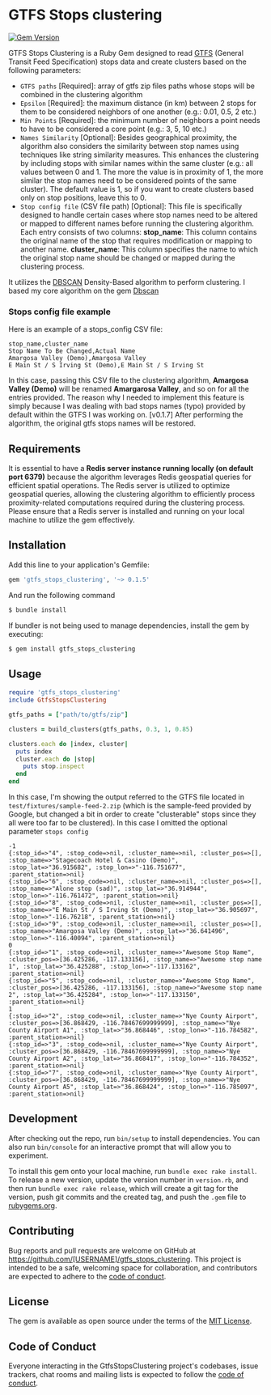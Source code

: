 # GTFS Stops clustering 
[![Gem Version](https://badge.fury.io/rb/gtfs_stops_clustering.svg)](https://badge.fury.io/rb/gtfs_stops_clustering)

GTFS Stops Clustering is a Ruby Gem designed to read [GTFS](https://gtfs.org) (General Transit Feed Specification) stops data and create clusters based on the following parameters:

- `GTFS paths` [Required]: array of gtfs zip files paths whose stops will be combined in the clustering algorithm
- `Epsilon` [Required]: the maximum distance (in km) between 2 stops for them to be considered neighbors of one another (e.g.: 0.01, 0.5, 2 etc.)
- `Min Points` [Required]: the minimum number of neighbors a point needs to have to be considered a core point (e.g.: 3, 5, 10 etc.)
- `Names Similarity` [Optional]: Besides geographical proximity, the algorithm also considers the similarity between stop names using techniques like string similarity measures. This enhances the clustering by including stops with similar names within the same cluster (e.g.: all values between 0 and 1. The more the value is in proximity of 1, the more similar the stop names need to be considered points of the same cluster). The default value is 1, so if you want to create clusters based only on stop positions, leave this to 0.
- `Stop config file` (CSV file path) [Optional]: This file is specifically designed to handle certain cases where stop names need to be altered or mapped to different names before running the clustering algorithm. Each entry consists of two columns:
**stop_name**: This column contains the original name of the stop that requires modification or mapping to another name. **cluster_name**: This column specifies the name to which the original stop name should be changed or mapped during the clustering process.

It utilizes the [DBSCAN](https://en.wikipedia.org/wiki/DBSCAN) Density-Based algorithm to perform clustering. I based my core algorithm on the gem [Dbscan](https://github.com/matiasinsaurralde/dbscan)

### Stops config file example

Here is an example of a stops_config CSV file:

```csv
stop_name,cluster_name
Stop Name To Be Changed,Actual Name
Amargosa Valley (Demo),Amargosa Valley
E Main St / S Irving St (Demo),E Main St / S Irving St
```

In this case, passing this CSV file to the clustering algorithm, **Amargosa Valley (Demo)** will be renamed **Amargarosa Valley**, and so on for all the entries provided. The reason why I needed to implement this feature is simply because I was dealing with bad stops names (typo) provided by default within the GTFS I was working on. [v0.1.7] After performing the algorithm, the original gtfs stops names will be restored.

## Requirements

It is essential to have a **Redis server instance running locally (on default port 6379)** because the algorithm leverages Redis geospatial queries for efficient spatial operations.
The Redis server is utilized to optimize geospatial queries, allowing the clustering algorithm to efficiently process proximity-related computations required during the clustering process.
Please ensure that a Redis server is installed and running on your local machine to utilize the gem effectively.

## Installation

Add this line to your application's Gemfile:

```ruby
gem 'gtfs_stops_clustering', '~> 0.1.5'
```
And run the following command

```bash
$ bundle install
```

If bundler is not being used to manage dependencies, install the gem by executing:

```bash
$ gem install gtfs_stops_clustering
```

## Usage

```ruby
require 'gtfs_stops_clustering'
include GtfsStopsClustering

gtfs_paths = ["path/to/gtfs/zip"]

clusters = build_clusters(gtfs_paths, 0.3, 1, 0.85)

clusters.each do |index, cluster|
  puts index
  cluster.each do |stop|
    puts stop.inspect
  end
end
```

In this case, I'm showing the output referred to the GTFS file located in `test/fixtures/sample-feed-2.zip` (which is the sample-feed provided by Google, but changed a bit in order to create "clusterable" stops since they all were too far to be clustered). In this case I omitted the optional parameter `stops config`

```
-1
{:stop_id=>"4", :stop_code=>nil, :cluster_name=>nil, :cluster_pos=>[], :stop_name=>"Stagecoach Hotel & Casino (Demo)", :stop_lat=>"36.915682", :stop_lon=>"-116.751677", :parent_station=>nil}
{:stop_id=>"6", :stop_code=>nil, :cluster_name=>nil, :cluster_pos=>[], :stop_name=>"Alone stop (sad)", :stop_lat=>"36.914944", :stop_lon=>"-116.761472", :parent_station=>nil}
{:stop_id=>"8", :stop_code=>nil, :cluster_name=>nil, :cluster_pos=>[], :stop_name=>"E Main St / S Irving St (Demo)", :stop_lat=>"36.905697", :stop_lon=>"-116.76218", :parent_station=>nil}
{:stop_id=>"9", :stop_code=>nil, :cluster_name=>nil, :cluster_pos=>[], :stop_name=>"Amargosa Valley (Demo)", :stop_lat=>"36.641496", :stop_lon=>"-116.40094", :parent_station=>nil}
0
{:stop_id=>"1", :stop_code=>nil, :cluster_name=>"Awesome Stop Name", :cluster_pos=>[36.425286, -117.133156], :stop_name=>"Awesome stop name 1", :stop_lat=>"36.425288", :stop_lon=>"-117.133162", :parent_station=>nil}
{:stop_id=>"5", :stop_code=>nil, :cluster_name=>"Awesome Stop Name", :cluster_pos=>[36.425286, -117.133156], :stop_name=>"Awesome stop name 2", :stop_lat=>"36.425284", :stop_lon=>"-117.133150", :parent_station=>nil}
1
{:stop_id=>"2", :stop_code=>nil, :cluster_name=>"Nye County Airport", :cluster_pos=>[36.868429, -116.78467699999999], :stop_name=>"Nye County Airport A1", :stop_lat=>"36.868446", :stop_lon=>"-116.784582", :parent_station=>nil}
{:stop_id=>"3", :stop_code=>nil, :cluster_name=>"Nye County Airport", :cluster_pos=>[36.868429, -116.78467699999999], :stop_name=>"Nye County Airport A2", :stop_lat=>"36.868417", :stop_lon=>"-116.784352", :parent_station=>nil}
{:stop_id=>"7", :stop_code=>nil, :cluster_name=>"Nye County Airport", :cluster_pos=>[36.868429, -116.78467699999999], :stop_name=>"Nye County Airport A5", :stop_lat=>"36.868424", :stop_lon=>"-116.785097", :parent_station=>nil}
```

## Development

After checking out the repo, run `bin/setup` to install dependencies. You can also run `bin/console` for an interactive prompt that will allow you to experiment.

To install this gem onto your local machine, run `bundle exec rake install`. To release a new version, update the version number in `version.rb`, and then run `bundle exec rake release`, which will create a git tag for the version, push git commits and the created tag, and push the `.gem` file to [rubygems.org](https://rubygems.org).

## Contributing

Bug reports and pull requests are welcome on GitHub at https://github.com/[USERNAME]/gtfs_stops_clustering. This project is intended to be a safe, welcoming space for collaboration, and contributors are expected to adhere to the [code of conduct](https://github.com/[USERNAME]/gtfs_stops_clustering/blob/main/CODE_OF_CONDUCT.md).

## License

The gem is available as open source under the terms of the [MIT License](https://opensource.org/licenses/MIT).

## Code of Conduct

Everyone interacting in the GtfsStopsClustering project's codebases, issue trackers, chat rooms and mailing lists is expected to follow the [code of conduct](https://github.com/[USERNAME]/gtfs_stops_clustering/blob/main/CODE_OF_CONDUCT.md).
